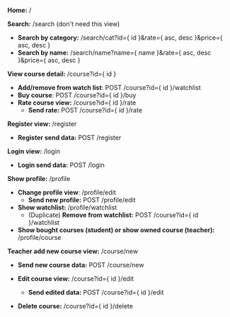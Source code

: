 **Home:** /

**Search:** /search (don't need this view)

* **Search by category:** /search/cat?id=​{ id }​&rate=​{ asc, desc }​&price={ asc, desc }
* **Search by name:** /search/name?name={ name }&rate={ asc, desc }&price={ asc, desc }

**View course detail:** /course?id={ id }

* **Add/remove from watch list**: POST /course?id={ id }/watchlist
* **Buy course**: POST /course?id={ id }/buy
* **Rate course view:** /course?id={ id }/rate
  * **Send rate:** POST /course?id={ id }/rate

**Register view:** /register

* **Register send data:** POST /register

**Login view:** /login

* **Login send data:** POST /login

**Show profile:** /profile

* **Change profile view**: /profile/edit
  * **Send new profile:** POST /profile/edit
* **Show watchlist:** /profile/watchlist
  * (Duplicate) **Remove from watchlist:** POST /course?id={ id }/watchlist
* **Show bought courses (student) or show owned course (teacher):** /profile/course

**Teacher add new course view:** /course/new

* **Send new course data:** POST /course/new

* **Edit course view:** /course?id={ id }/edit
  * **Send edited data:** POST /course?id={ id }/edit
* **Delete course:** /course?id={ id }/delete











